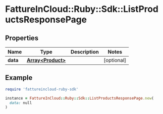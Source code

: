 # FattureInCloud::Ruby::Sdk::ListProductsResponsePage

## Properties

| Name | Type | Description | Notes |
| ---- | ---- | ----------- | ----- |
| **data** | [**Array&lt;Product&gt;**](Product.md) |  | [optional] |

## Example

```ruby
require 'fattureincloud-ruby-sdk'

instance = FattureInCloud::Ruby::Sdk::ListProductsResponsePage.new(
  data: null
)
```

